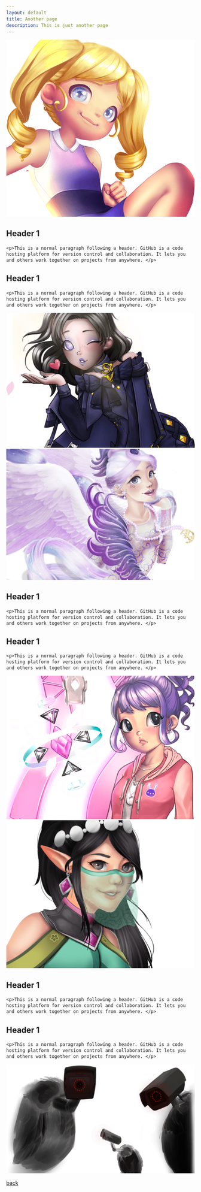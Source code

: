 ```yaml
---
layout: default
title: Another page
description: This is just another page
---
```



<div class="block image1 imagefix animate">
  
  <img class="imagesize" src="assets/css/layer1.png">
  <div class="text">
    <h2>Header 1</h2>

    <p>This is a normal paragraph following a header. GitHub is a code hosting platform for version control and collaboration. It lets you and others work together on projects from anywhere. </p>
  </div>
  
</div>

<div class="block image4 imagefix animate">
  <div class="text">
    <h2>Header 1</h2>

    <p>This is a normal paragraph following a header. GitHub is a code hosting platform for version control and collaboration. It lets you and others work together on projects from anywhere. </p>
  </div>
  <img class="imagesize" src="assets/css/layer4.png">
</div>

<div class="block image2 imagefix animate">

  <img class="imagesize" src="assets/css/layer2.png">
  <div class="text">
    <h2>Header 1</h2>

    <p>This is a normal paragraph following a header. GitHub is a code hosting platform for version control and collaboration. It lets you and others work together on projects from anywhere. </p>
  </div>
  
</div>

<div class="block image5 imagefix animate">
  <div class="text">
    <h2>Header 1</h2>

    <p>This is a normal paragraph following a header. GitHub is a code hosting platform for version control and collaboration. It lets you and others work together on projects from anywhere. </p>
  </div>
  <img class="imagesize" src="assets/css/layer5.png">
</div>

<div class="block image3 imagefix animate">

  <img class="imagesize" src="assets/css/layer3.png">
  <div class="text">
    <h2>Header 1</h2>

    <p>This is a normal paragraph following a header. GitHub is a code hosting platform for version control and collaboration. It lets you and others work together on projects from anywhere. </p>
  </div>

</div>

<div class="block image6 imagefix animate">
  <div class="text">
    <h2>Header 1</h2>

    <p>This is a normal paragraph following a header. GitHub is a code hosting platform for version control and collaboration. It lets you and others work together on projects from anywhere. </p>
  </div>
  <img class="imagesize" src="assets/css/layer6.png">
</div>

<script>
window.addEventListener('scroll', () => {
  document.body.style.setProperty('--scroll', window.pageYOffset / (document.body.offsetHeight - window.innerHeight));
}, false);
</script>

[back](./)
